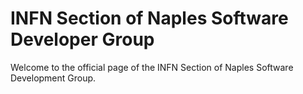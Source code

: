 # INFN Section of Naples Software Developer Group

Welcome to the official page of the INFN Section of Naples Software Development Group. 
